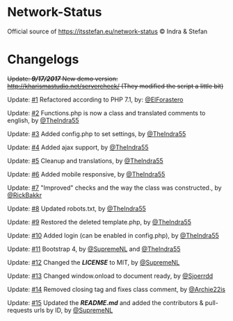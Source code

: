 # Network-Status
Official source of https://itsstefan.eu/network-status  © Indra &amp; Stefan


# Changelogs
~~Update: ***9/17/2017***
New demo version: http://kharismastudio.net/servercheck/ (They modified the script a little bit)~~

Update: [#1](https://github.com/SupremeNL/Network-Status/pull/1)
Refactored according to PHP 7.1, by: [@ElForastero](https://github.com/ElForastero)

Update: [#2](https://github.com/SupremeNL/Network-Status/pull/2)
Functions.php is now a class and translated comments to english, by [@TheIndra55](https://github.com/TheIndra55)

Update: [#3](https://github.com/SupremeNL/Network-Status/pull/3)
Added config.php to set settings, by [@TheIndra55](https://github.com/TheIndra55)

Update: [#4](https://github.com/SupremeNL/Network-Status/pull/4)
Added ajax support, by [@TheIndra55](https://github.com/TheIndra55)

Update: [#5](https://github.com/SupremeNL/Network-Status/pull/5)
Cleanup and translations, by [@TheIndra55](https://github.com/TheIndra55)

Update: [#6](https://github.com/SupremeNL/Network-Status/pull/6)
Added mobile responsive, by [@TheIndra55](https://github.com/TheIndra55)

Update: [#7](https://github.com/SupremeNL/Network-Status/pull/7)
"Improved" checks and the way the class was constructed., by [@RickBakkr](https://github.com/RickBakkr)

Update: [#8](https://github.com/SupremeNL/Network-Status/pull/8)
Updated robots.txt, by [@TheIndra55](https://github.com/TheIndra55)

Update: [#9](https://github.com/SupremeNL/Network-Status/pull/9)
Restored the deleted template.php, by [@TheIndra55](https://github.com/TheIndra55)

Update: [#10](https://github.com/SupremeNL/Network-Status/pull/10)
Added login (can be enabled in config.php), by [@TheIndra55](https://github.com/TheIndra55)

Update: [#11](https://github.com/SupremeNL/Network-Status/pull/11)
Bootstrap 4, by [@SupremeNL](https://github.com/SupremeNL) and [@TheIndra55](https://github.com/TheIndra55)

Update: [#12](https://github.com/SupremeNL/Network-Status/pull/12)
Changed the ***LICENSE*** to MIT, by [@SupremeNL](https://github.com/SupremeNL)

Update: [#13](https://github.com/SupremeNL/Network-Status/pull/13)
Changed window.onload to document ready, by [@Sjoerrdd](https://github.com/Sjoerrdd)

Update: [#14](https://github.com/SupremeNL/Network-Status/pull/14)
Removed closing tag and fixes class comment, by [@Archie22is](https://github.com/Archie22is)

Update: [#15](https://github.com/SupremeNL/Network-Status/pull/15)
Updated the ***README.md*** and added the contributors & pull-requests urls by ID, by [@SupremeNL](https://github.com/SupremeNL)
